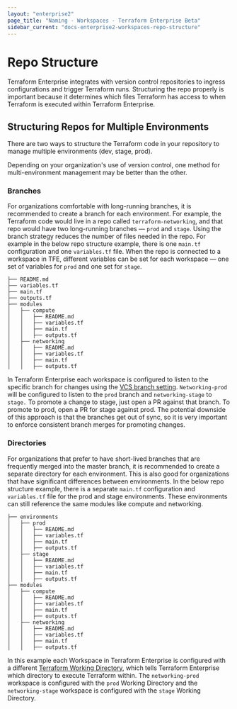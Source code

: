 ```yaml
---
layout: "enterprise2"
page_title: "Naming - Workspaces - Terraform Enterprise Beta"
sidebar_current: "docs-enterprise2-workspaces-repo-structure"
---
```


# Repo Structure

Terraform Enterprise integrates with version control repositories to ingress
configurations and trigger Terraform runs. Structuring the repo properly is
important because it determines which files Terraform has access to when
Terraform is executed within Terraform Enterprise.


## Structuring Repos for Multiple Environments
There are two ways to structure the Terraform code in your repository to manage
multiple environments (dev, stage, prod). 

Depending on your organization's use of version control, one method for
multi-environment management may be better than the other.

### Branches
For organizations comfortable with long-running branches, it is recommended to
create a branch for each environment. For example, the Terraform code would live
in a repo called `terraform-networking`, and that repo would have two long-running
branches — `prod` and `stage`. Using the branch strategy reduces the number of files
needed in the repo. For example in the below repo structure example, there
is one `main.tf` configuration and one `variables.tf` file. When the repo is
connected to a workspace in TFE, different variables can be set for each
workspace — one set of variables for `prod` and one set for `stage`.

```
├── README.md
├── variables.tf
├── main.tf
├── outputs.tf
├── modules
│   ├── compute
│   │   ├── README.md
│   │   ├── variables.tf
│   │   ├── main.tf
│   │   ├── outputs.tf
│   ├── networking
│   │   ├── README.md
│   │   ├── variables.tf
│   │   ├── main.tf
│   │   ├── outputs.tf

```

In Terraform Enterprise each workspace is configured to listen to the specific
branch for changes using the [VCS branch setting](/docs/enterprise-beta/workspaces/settings.html#vcs-branch).
`Networking-prod` will be configured to listen to the `prod`
branch and `networking-stage` to `stage.` To promote a change to stage, just open
a PR against that branch. To promote to prod, open a PR for stage against prod.
The potential downside of this approach is that the branches get out of sync, so
it is very important to enforce consistent branch merges for promoting changes.

### Directories
For organizations that prefer to have short-lived branches that are
frequently merged into the master branch, it is recommended to create a separate
directory for each environment. This is also good for organizations that
have significant differences between environments. In the below repo structure example,
there is a separate `main.tf` configuration and `variables.tf` file for the prod
and stage environments. These environments can still reference the same modules
like compute and networking.

```
├── environments
│   ├── prod
│   │   ├── README.md
│   │   ├── variables.tf
│   │   ├── main.tf
│   │   ├── outputs.tf
│   ├── stage
│   │   ├── README.md
│   │   ├── variables.tf
│   │   ├── main.tf
│   │   ├── outputs.tf
├── modules
│   ├── compute
│   │   ├── README.md
│   │   ├── variables.tf
│   │   ├── main.tf
│   │   ├── outputs.tf
│   ├── networking
│   │   ├── README.md
│   │   ├── variables.tf
│   │   ├── main.tf
│   │   ├── outputs.tf

```

In this example each Workspace in Terraform Enterprise is configured with a
different [Terraform Working Directory](/docs/enterprise-beta/workspaces/settings.html#terraform-working-directory),
which tells Terraform Enterprise which directory to execute Terraform within.
The `networking-prod` workspace is configured with the `prod` Working Directory
and the `networking-stage` workspace is configured with the `stage` Working
Directory.
